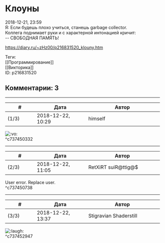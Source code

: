 Клоуны
======

  
2018-12-21, 23:59  
 Я: Если будешь плохо учиться, станешь garbage collector.   
 Коллега поднимает руки и с характерной интонацией кричит:   
 -- СВОБОДНАЯ ПАМЯТЬ!   
  
<https://diary.ru/~zHz00/p216831520_klouny.htm>  
  
Теги:  
[[Программирование]]  
[[Викторика]]  
ID: p216831520  


Комментарии: 3
--------------

  


---



|         #         |              Дата              |                     Автор                     |           ID           |
| --- | --- | --- | --- |
| (1/3) | 2018-12-22, 10:29 | himself | c737450332 |

  
 ![:vo:](http://static.diary.ru/picture/620483.gif)   
 ^c737450332

---



|         #         |              Дата              |                     Автор                     |           ID           |
| --- | --- | --- | --- |
| (2/3) | 2018-12-22, 11:05 | RetXiRT suiR@ttig@$ | c737450738 |

  
  User error. Replace user.    
 ^c737450738

---



|         #         |              Дата              |                     Автор                     |           ID           |
| --- | --- | --- | --- |
| (3/3) | 2018-12-22, 13:37 | Stigravian Shaderstill | c737452947 |

  
 ![:laugh:](http://static.diary.ru/picture/1126.gif)   
 ^c737452947
